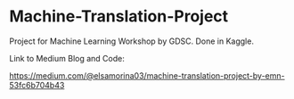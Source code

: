 # Machine-Translation-Project
Project for Machine Learning Workshop by GDSC. 
Done in Kaggle. 

Link to Medium Blog and Code:

https://medium.com/@elsamorina03/machine-translation-project-by-emn-53fc6b704b43
